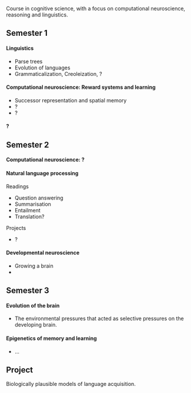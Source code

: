 Course in cognitive science, with a focus on computational neuroscience, reasoning and linguistics.

## Semester 1

#### Linguistics

* Parse trees
* Evolution of languages
* Grammaticalization, Creoleization, ?

#### Computational neuroscience: Reward systems and learning

* Successor representation and spatial memory
* ?
* ?


#### ?

## Semester 2


#### Computational neuroscience: ?


#### Natural language processing

Readings

* Question answering
* Summarisation
* Entailment
* Translation?

Projects

* ?


#### Developmental neuroscience

* Growing a brain
* 


## Semester 3


#### Evolution of the brain

* The environmental pressures that acted as selective pressures on the developing brain.

#### Epigenetics of memory and learning

* ...

## Project

Biologically plausible models of language acquisition.
